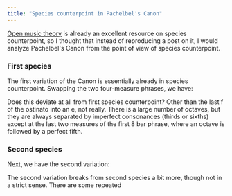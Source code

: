 ```yaml
---
title: "Species counterpoint in Pachelbel's Canon"
---
```


[Open music theory](http://openmusictheory.com/firstSpecies.html) is already an excellent resource on species counterpoint, so I thought that instead of reproducing a post on it, I would analyze Pachelbel's Canon from the point of view of species counterpoint.

### First species

The first variation of the Canon is essentially already in species counterpoint. Swapping the two four-measure phrases, we have:

<div id="score"></div>
<script>
makeInteractive("score", `
T: First Species Canon
C: J. S. Bach
Q:1/2=100       % tempo
M:C|            % time signature
L:1/8           % default note length
K:D major       % key signature
%%%%%%%%%%%%%%%%%%%%%%%%%%%%%%%%%%%%%%%%%%%%%%%%%%
%%staves {(R1 R2) (L1 L2)}
V:R1 clef=treble
V:L1 clef=bass
%%%%%%%%%%%%%%%%%%%%%%%%%%%%%%%%%%%%%%%%%%%%%%%%%%
[V:R1] x8      |x8      |x8       |x8          |x8           |x8                   | x8 | 
[V:R2] d8      |c8      |b,8       |a,8          |g,8          |f,8         |g,8      |e,8    |
[V:L1] x8      |x8      |x8       |x8          |x8           |x8                    | x8 |
[V:L2] d,,8    |a,,,8   |b,,,8    |f,,,8       |g,,,8       |d,,,8       |g,,,8   |a,,,8 |
%
[V:R1] x8      |x8      |x8          |x8          |x8           |x8           |x8        | x8 | x8 |]
[V:R2] f8      |e8      |d8          |c8          |b,8           |a,8         | b,8 |    c8 | d8 |]
[V:L1] x8      |x8      |x8          |x8          |x8           |x8           |x8         | x8 | x8 |]
[V:L2] d,,8      |a,,,8      |b,,,8    |f,,,8       |g,,,8       |d,,,8       |g,,,8   |e,,8 |d,,8 |]
%	
`, 73);
</script>

Does this deviate at all from first species counterpoint? Other than the last f of the ostinato into an e, not really. There is a large number of octaves, but they are always separated by imperfect consonances (thirds or sixths) except at the last two measures of the first 8 bar phrase, where an octave is followed by a perfect fifth.


### Second species

Next, we have the second variation:


<div id="score2"></div>
<script>
makeInteractive("score2", `

T: Second Species Canon
C: J. S. Bach
Q:1/2=100       % tempo
M:C|            % time signature
L:1/8           % default note length
K:D major       % key signature
%%%%%%%%%%%%%%%%%%%%%%%%%%%%%%%%%%%%%%%%%%%%%%%%%%
%%staves {(R1 R2) (L1 L2)}
V:R1 clef=treble
V:L1 clef=bass
%%%%%%%%%%%%%%%%%%%%%%%%%%%%%%%%%%%%%%%%%%%%%%%%%%
[V:R1] x8      |x8      |x8       |x8          |x8           |x8         | x8     | x8    |
[V:R2] d,4 f,4 |a,4 g,4 |f,4 d,4  |f,4  e,4    |d,4 b,,4    |d,4 a,4     |g,4 b,4 |a,4 g,4 |
[V:L1] x8      |x8      |x8       |x8          |x8           |x8         | x8     | x8    |  
[V:L2] d,,8    |a,,,8   |b,,,8    |f,,,8       |g,,,8       |d,,,8       |g,,,8   |a,,,8   |
%
[V:R1] x8      |x8      |x8          |x8          |x8          |x8         | x8     | x8     | x8  |]
[V:R2] f,4 d,4 |e,4 c4  |d4 f4       |a4 a,4      |b,4  g,4    |a,4 f,4    | d,4 d4 | d6 c2  | d8  |]
[V:L1] x8      |x8      |x8          |x8          |x8          |x8         | x8     | x8     |x8   |]
[V:L2] d,,8    |a,,,8   |b,,,8       |f,,,8       |g,,,8       |d,,,8      |g,,,8   |e,,8    |d,,8 |]
%	
`, 73);
</script>

The second variation breaks from second species a bit more, though not in a strict sense. There are some repeated 
